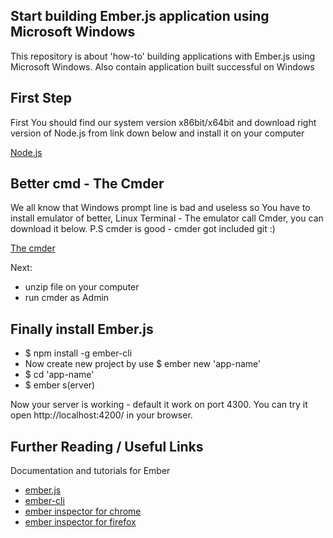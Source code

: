 ## Start building Ember.js application using Microsoft Windows



This repository is about 'how-to' building applications with Ember.js using Microsoft Windows. Also contain application built successful on Windows

## First Step
 First You should find our system version x86bit/x64bit and download right version of    Node.js from link down below and install it on your computer
 
[Node.js](http://nodejs.org/) 


## Better cmd - The Cmder
We all know that Windows prompt line is bad and useless so You have to install emulator
of better, Linux Terminal - The emulator call Cmder, you can download it below.
P.S cmder is good - cmder got included git :)

[The cmder](http://cmder.net/)

Next:
- unzip file on your computer
- run cmder as Admin





## Finally install Ember.js
- $ npm install -g ember-cli
- Now create new project by use $ ember new 'app-name'
- $ cd 'app-name'
- $ ember s(erver)

Now your server is working - default it work on port 4300.
You can try it open http://localhost:4200/ in your browser.







## Further Reading / Useful Links
Documentation and tutorials for Ember
* [ember.js](http://emberjs.com/)
* [ember-cli](http://www.ember-cli.com/)
* [ember inspector for chrome](https://chrome.google.com/webstore/detail/ember-inspector/bmdblncegkenkacieihfhpjfppoconhi)
* [ember inspector for firefox](https://addons.mozilla.org/en-US/firefox/addon/ember-inspector/)




